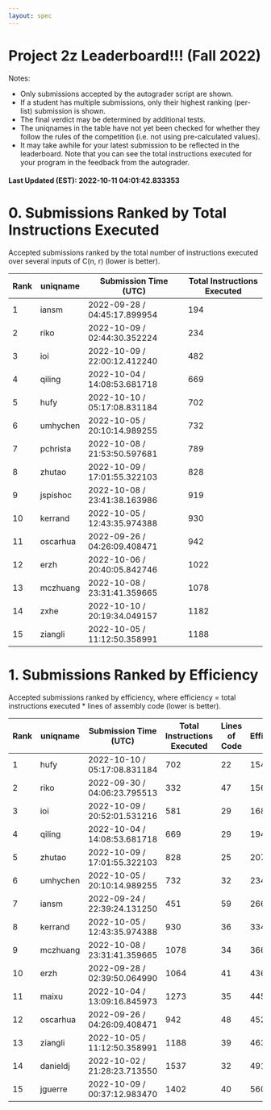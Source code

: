 ```yaml
---
layout: spec
---
```


Project 2z Leaderboard!!! (Fall 2022)
==============================
Notes:
- Only submissions accepted by the autograder script are shown.
- If a student has multiple submissions, only their highest ranking (per-list) submission is shown.
- The final verdict may be determined by additional tests.
- The uniqnames in the table have not yet been checked for whether they follow the rules of the competition (i.e. not using pre-calculated values).
- It may take awhile for your latest submission to be reflected in the leaderboard. Note that you can see the total instructions executed for your program in the feedback from the autograder.


#### Last Updated (EST): 2022-10-11 04:01:42.833353

# 0. Submissions Ranked by Total Instructions Executed
Accepted submissions ranked by the total number of instructions executed over several inputs of C(n, r) (lower is better).

| Rank  | uniqname | Submission Time (UTC) | Total Instructions Executed |
|---|---|---|---|
| 1 | iansm | 2022-09-28 / 04:45:17.899954 | 194 |
| 2 | riko | 2022-10-09 / 02:44:30.352224 | 234 |
| 3 | ioi | 2022-10-09 / 22:00:12.412240 | 482 |
| 4 | qiling | 2022-10-04 / 14:08:53.681718 | 669 |
| 5 | hufy | 2022-10-10 / 05:17:08.831184 | 702 |
| 6 | umhychen | 2022-10-05 / 20:10:14.989255 | 732 |
| 7 | pchrista | 2022-10-08 / 21:53:50.597681 | 789 |
| 8 | zhutao | 2022-10-09 / 17:01:55.322103 | 828 |
| 9 | jspishoc | 2022-10-08 / 23:41:38.163986 | 919 |
| 10 | kerrand | 2022-10-05 / 12:43:35.974388 | 930 |
| 11 | oscarhua | 2022-09-26 / 04:26:09.408471 | 942 |
| 12 | erzh | 2022-10-06 / 20:40:05.842746 | 1022 |
| 13 | mczhuang | 2022-10-08 / 23:31:41.359665 | 1078 |
| 14 | zxhe | 2022-10-10 / 20:19:34.049157 | 1182 |
| 15 | ziangli | 2022-10-05 / 11:12:50.358991 | 1188 |


# 1. Submissions Ranked by Efficiency
Accepted submissions ranked by efficiency, where efficiency = total instructions executed * lines of assembly code (lower is better).

| Rank  | uniqname | Submission Time (UTC) | Total Instructions Executed |Lines of Code | Efficiency |
|---|---|---|---|---|---|
| 1 | hufy | 2022-10-10 / 05:17:08.831184 | 702 | 22 | 15444 |
| 2 | riko | 2022-09-30 / 04:06:23.795513 | 332 | 47 | 15604 |
| 3 | ioi | 2022-10-09 / 20:52:01.531216 | 581 | 29 | 16849 |
| 4 | qiling | 2022-10-04 / 14:08:53.681718 | 669 | 29 | 19401 |
| 5 | zhutao | 2022-10-09 / 17:01:55.322103 | 828 | 25 | 20700 |
| 6 | umhychen | 2022-10-05 / 20:10:14.989255 | 732 | 32 | 23424 |
| 7 | iansm | 2022-09-24 / 22:39:24.131250 | 451 | 59 | 26609 |
| 8 | kerrand | 2022-10-05 / 12:43:35.974388 | 930 | 36 | 33480 |
| 9 | mczhuang | 2022-10-08 / 23:31:41.359665 | 1078 | 34 | 36652 |
| 10 | erzh | 2022-09-28 / 02:39:50.064990 | 1064 | 41 | 43624 |
| 11 | maixu | 2022-10-04 / 13:09:16.845973 | 1273 | 35 | 44555 |
| 12 | oscarhua | 2022-09-26 / 04:26:09.408471 | 942 | 48 | 45216 |
| 13 | ziangli | 2022-10-05 / 11:12:50.358991 | 1188 | 39 | 46332 |
| 14 | danieldj | 2022-10-02 / 21:28:23.713550 | 1537 | 32 | 49184 |
| 15 | jguerre | 2022-10-09 / 00:37:12.983470 | 1402 | 40 | 56080 |

